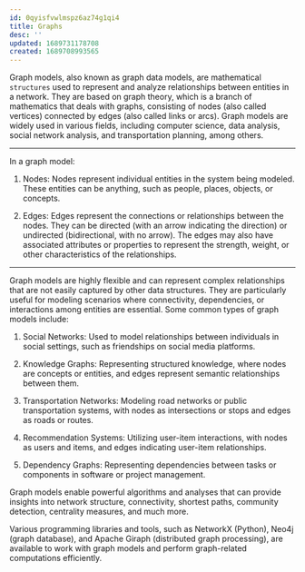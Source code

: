 ```yaml
---
id: 0qyisfvwlmspz6az74g1qi4
title: Graphs
desc: ''
updated: 1689731178708
created: 1689708993565
---
```


Graph models, also known as graph data models, are mathematical `structures` used to represent and analyze relationships between entities in a network. They are based on graph theory, which is a branch of mathematics that deals with graphs, consisting of nodes (also called vertices) connected by edges (also called links or arcs). Graph models are widely used in various fields, including computer science, data analysis, social network analysis, and transportation planning, among others.

---

In a graph model:

1. Nodes: Nodes represent individual entities in the system being modeled. These entities can be anything, such as people, places, objects, or concepts.

2. Edges: Edges represent the connections or relationships between the nodes. They can be directed (with an arrow indicating the direction) or undirected (bidirectional, with no arrow). The edges may also have associated attributes or properties to represent the strength, weight, or other characteristics of the relationships.

---

Graph models are highly flexible and can represent complex relationships that are not easily captured by other data structures. They are particularly useful for modeling scenarios where connectivity, dependencies, or interactions among entities are essential. Some common types of graph models include:

1. Social Networks: Used to model relationships between individuals in social settings, such as friendships on social media platforms.

2. Knowledge Graphs: Representing structured knowledge, where nodes are concepts or entities, and edges represent semantic relationships between them.

3. Transportation Networks: Modeling road networks or public transportation systems, with nodes as intersections or stops and edges as roads or routes.

4. Recommendation Systems: Utilizing user-item interactions, with nodes as users and items, and edges indicating user-item relationships.

5. Dependency Graphs: Representing dependencies between tasks or components in software or project management.

Graph models enable powerful algorithms and analyses that can provide insights into network structure, connectivity, shortest paths, community detection, centrality measures, and much more.

Various programming libraries and tools, such as NetworkX (Python), Neo4j (graph database), and Apache Giraph (distributed graph processing), are available to work with graph models and perform graph-related computations efficiently.